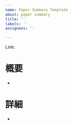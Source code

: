 ```yaml
---
name: Paper Summary Template
about: paper summary
title: ''
labels: ''
assignees: ''

---
```


Link: 

# 概要
- 

# 詳細
-
